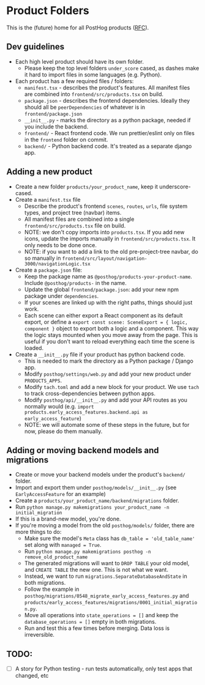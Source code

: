 # Product Folders

This is the (future) home for all PostHog products ([RFC](https://github.com/PostHog/product-internal/pull/703)).

## Dev guidelines

- Each high level product should have its own folder.
    - Please keep the top level folders `under_score` cased, as dashes make it hard to import files in some languages (e.g. Python).
- Each product has a few required files / folders:
    - `manifest.tsx` - describes the product's features. All manifest files are combined into `frontend/src/products.tsx` on build.
    - `package.json` - describes the frontend dependencies. Ideally they should all be `peerDependencies` of whatever is in `frontend/package.json`
    - `__init__.py` - marks the directory as a python package, needed if you include the backend.
    - `frontend/` - React frontend code. We run prettier/eslint only on files in the `frontend` folder on commit.
    - `backend/` - Python backend code. It's treated as a separate django app.

## Adding a new product

- Create a new folder `products/your_product_name`, keep it underscore-cased.
- Create a `manifest.tsx` file
    - Describe the product's frontend `scenes`, `routes`, `urls`, file system types, and project tree (navbar) items.
    - All manifest files are combined into a single `frontend/src/products.tsx` file on build.
    - NOTE: we don't copy imports into `products.tsx`. If you add new icons, update the imports manually in `frontend/src/products.tsx`. It only needs to be done once.
    - NOTE: if you want to add a link to the old pre-project-tree navbar, do so manually in `frontend/src/layout/navigation-3000/navigationLogic.tsx`
- Create a `package.json` file:
    - Keep the package name as `@posthog/products-your-product-name`. Include `@posthog/products-` in the name.
    - Update the global `frontend/package.json`: add your new npm package under `dependencies`.
    - If your scenes are linked up with the right paths, things should just work.
    - Each scene can either export a React component as its default export, or define a `export const scene: SceneExport = { logic, component }` object to export both a logic and a component. This way the logic stays mounted when you move away from the page. This is useful if you don't want to reload everything each time the scene is loaded.
- Create a `__init__.py` file if your product has python backend code.
    - This is needed to mark the directory as a Python package / Django app.
    - Modify `posthog/settings/web.py` and add your new product under `PRODUCTS_APPS`.
    - Modify `tach.toml` and add a new block for your product. We use `tach` to track cross-dependencies between python apps.
    - Modify `posthog/api/__init__.py` and add your API routes as you normally would (e.g. `import products.early_access_features.backend.api as early_access_feature`)
    - NOTE: we will automate some of these steps in the future, but for now, please do them manually.

## Adding or moving backend models and migrations

- Create or move your backend models under the product's `backend/` folder.
- Import and export them under `posthog/models/__init__.py` (see `EarlyAccessFeature` for an example)
- Create a `products/your_product_name/backend/migrations` folder.
- Run `python manage.py makemigrations your_product_name -n initial_migration`
- If this is a brand-new model, you're done.
- If you're moving a model from the old `posthog/models/` folder, there are more things to do:
    - Make sure the model's `Meta` class has `db_table = 'old_table_name'` set along with `managed = True`.
    - Run `python manage.py makemigrations posthog -n remove_old_product_name`
    - The generated migrations will want to `DROP TABLE` your old model, and `CREATE TABLE` the new one. This is not what we want.
    - Instead, we want to run `migrations.SeparateDatabaseAndState` in both migrations.
    - Follow the example in `posthog/migrations/0548_migrate_early_access_features.py` and `products/early_access_features/migrations/0001_initial_migration.py`.
    - Move all operations into `state_operations = []` and keep the `database_operations = []` empty in both migrations.
    - Run and test this a few times before merging. Data loss is irreversible.

## TODO:

- [ ] A story for Python testing - run tests automatically, only test apps that changed, etc

